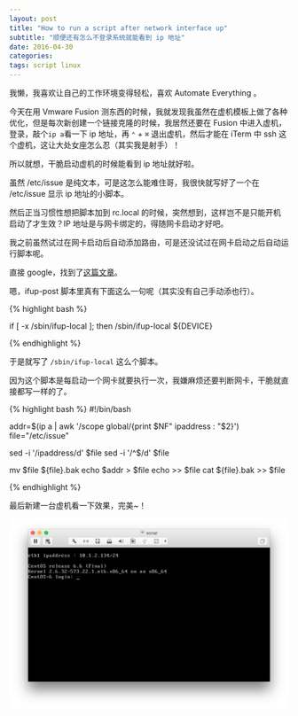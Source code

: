 ```yaml
---
layout: post
title: "How to run a script after network interface up"
subtitle: "顺便还有怎么不登录系统就能看到 ip 地址"
date: 2016-04-30
categories:
tags: script linux
---
```


我懒，我喜欢让自己的工作环境变得轻松，喜欢 Automate Everything 。

今天在用 Vmware Fusion 测东西的时候，我就发现我虽然在虚机模板上做了各种优化，但是每次新创建一个链接克隆的时候，我居然还要在 Fusion 中进入虚机，登录，敲个`ip a`看一下 ip 地址，再 `⌃` + `⌘` 退出虚机，然后才能在 iTerm 中 ssh 这个虚机，这让大处女座怎么忍（其实我是射手）！

所以就想，干脆启动虚机的时候能看到 ip 地址就好啦。

虽然 /etc/issue 是纯文本，可是这怎么能难住哥，我很快就写好了一个在 /etc/issue 显示 ip 地址的小脚本。

然后正当习惯性想把脚本加到 rc.local 的时候，突然想到，这样岂不是只能开机启动了才生效？IP 地址是与网卡绑定的，得随网卡启动才好吧。

我之前虽然试过在网卡启动后自动添加路由，可是还没试过在网卡启动之后自动运行脚本呢。

直接 google，找到了[这篇文章](http://xmodulo.com/how-to-run-startup-script-automatically-after-network-interface-is-up-on-centos.html)。

嗯，ifup-post 脚本里真有下面这么一句呢（其实没有自己手动添也行）。


{% highlight bash %}

if [ -x /sbin/ifup-local ]; then
    /sbin/ifup-local ${DEVICE}

{% endhighlight %}

于是就写了 `/sbin/ifup-local` 这么个脚本。

因为这个脚本是每启动一个网卡就要执行一次，我嫌麻烦还要判断网卡，干脆就直接都写一样的了。

{% highlight bash %}
#!/bin/bash

addr=$(ip a | awk '/scope global/{print $NF" ipaddress : "$2}')
file="/etc/issue"

sed -i '/ipaddress/d' $file
sed -i '/^$/d' $file

mv $file ${file}.bak
echo $addr > $file
echo >> $file
cat ${file}.bak >> $file

{% endhighlight %}

最后新建一台虚机看一下效果，完美~！

![](/img/in-post/3.png)







